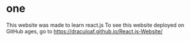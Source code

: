 # one
This website was made to learn react.js
To see this website deployed on GitHub ages, go to https://draculoaf.github.io/React.js-Website/
